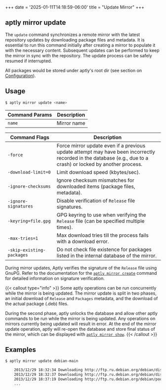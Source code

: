 +++
date = '2025-01-11T14:18:59-06:00'
title = "Update Mirror"
+++

aptly mirror update
-------------------

The `update` command synchronizes a remote mirror with the latest repository updates by downloading package files and metadata. It is essential to run this command initially after creating a mirror to populate it with the necessary content. Subsequent updates can be performed to keep the mirror in sync with the repository. The update process can be safely resumed if interrupted.

All packages would be stored under aptly's root dir (see section on
[Configuration](/docs/configuration/)).

## Usage
```bash
$ aptly mirror update <name>
```

| Command Params | Description |
|---|---|
| `name` | Mirror name |

| Command Flags | Description |
|---|---|
| `-force` | Force mirror update even if a previous update attempt may have been incorrectly recorded in the database (e.g., due to a crash) or locked by another process. |
| `-download-limit=0` | Limit download speed (kbytes/sec). |
| `-ignore-checksums` | Ignore checksum mismatches for downloaded items (package files, metadata). |
| `-ignore-signatures` | Disable verification of `Release` file signatures. |
| `-keyring=file.gpg` | GPG keyring to use when verifying the `Release` file (can be specified multiple times). |
| `-max-tries=1` | Max download tries till the process fails with a download error. |
| `-skip-existing-packages` | Do not check file existence for packages listed in the internal database of the mirror. |

During mirror updates, Aptly verifies the signature of the `Release` file using GnuPG. Refer to the documentation for the [`aptly mirror create`](/docs/commands/mirror/create/) command for detailed information on signature verification.

{{< callout type="info" >}}
Some aptly operations can be run concurrently while the mirror is being updated. The mirror update is split in two phases, an initial download of `Release` and `Packages` metadata, and the download of the actual package (.deb) files.

During the second phase, aptly unlocks the database and allow other aptly commands to be run while the mirror is being updated. Any operations on mirrors currently being updated will result in error. At the end of the mirror update operation, aptly will re-open the database
and store final status of the mirror, which can be displayed with [`aptly mirror show`](/docs/commands/mirror/show/).
{{< /callout >}}

## Examples
```bash
$ aptly mirror update debian-main

    2013/12/29 18:32:34 Downloading http://ftp.ru.debian.org/debian/dists/squeeze/Release...
    2013/12/29 18:32:37 Downloading http://ftp.ru.debian.org/debian/dists/squeeze/main/binary-amd64/Packages.bz2...
    2013/12/29 18:37:19 Downloading http://ftp.ru.debian.org/debian/pool/main/libg/libgwenhywfar/libgwenhywfar47-dev_3.11.3-1_amd64.deb...
    ...
```
